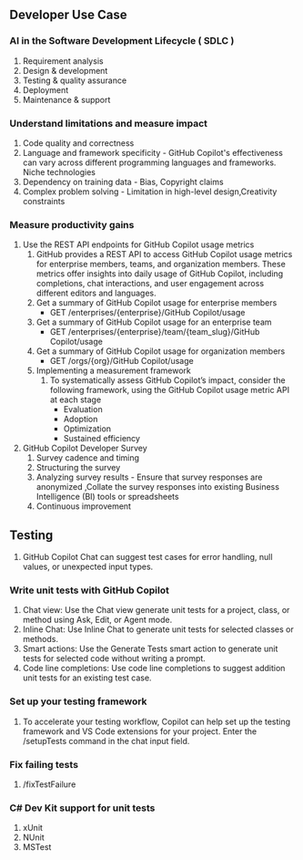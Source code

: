 ## Developer Use Case

### AI in the Software Development Lifecycle ( SDLC )

1. Requirement analysis
1. Design & development
1. Testing & quality assurance
1. Deployment
1. Maintenance & support

### Understand limitations and measure impact

1. Code quality and correctness
1. Language and framework specificity - GitHub Copilot's effectiveness can vary across different programming languages and frameworks. Niche technologies
1. Dependency on training data - Bias, Copyright claims
1. Complex problem solving - Limitation in high-level design,Creativity constraints

### Measure productivity gains

1. Use the REST API endpoints for GitHub Copilot usage metrics
   1. GitHub provides a REST API to access GitHub Copilot usage metrics for enterprise members, teams, and organization members. These metrics offer insights into daily usage of GitHub Copilot, including completions, chat interactions, and user engagement across different editors and languages.
   1. Get a summary of GitHub Copilot usage for enterprise members
      - GET /enterprises/{enterprise}/GitHub Copilot/usage
   1. Get a summary of GitHub Copilot usage for an enterprise team
      - GET /enterprises/{enterprise}/team/{team_slug}/GitHub Copilot/usage
   1. Get a summary of GitHub Copilot usage for organization members
      - GET /orgs/{org}/GitHub Copilot/usage
   1. Implementing a measurement framework
      1. To systematically assess GitHub Copilot’s impact, consider the following framework, using the GitHub Copilot usage metric API at each stage
         - Evaluation
         - Adoption
         - Optimization
         - Sustained efficiency
1. GitHub Copilot Developer Survey
   1. Survey cadence and timing
   1. Structuring the survey
   1. Analyzing survey results - Ensure that survey responses are anonymized ,Collate the survey responses into existing Business Intelligence (BI) tools or spreadsheets
   1. Continuous improvement

## Testing

1. GitHub Copilot Chat can suggest test cases for error handling, null values, or unexpected input types.

### Write unit tests with GitHub Copilot

1. Chat view: Use the Chat view generate unit tests for a project, class, or method using Ask, Edit, or Agent mode.
1. Inline Chat: Use Inline Chat to generate unit tests for selected classes or methods.
1. Smart actions: Use the Generate Tests smart action to generate unit tests for selected code without writing a prompt.
1. Code line completions: Use code line completions to suggest addition unit tests for an existing test case.

### Set up your testing framework

1. To accelerate your testing workflow, Copilot can help set up the testing framework and VS Code extensions for your project. Enter the /setupTests command in the chat input field.

### Fix failing tests

1. /fixTestFailure

### C# Dev Kit support for unit tests

1. xUnit
1. NUnit
1. MSTest
